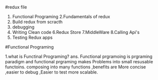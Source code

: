    #redux file

1. Functional Programing 
2.Fundamentals of redux
3. Build redux from scracth
4. debugging
5. Writing Clean code 
6.Redux Store
7.MiddleWare
8.Calling Api's
9. Testing Redux apps




#Functional Programing



1.what is Functinal Programing?
ans. Functional prgramoing is prgraming paradigm and functional prgraming makes Problems into small resusable
functoins. composing into many functions ,benefits are More concise ,easier to debug ,Easier to test
more scalable.





